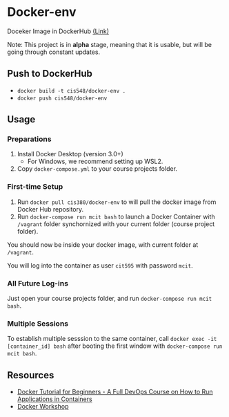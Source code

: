 # Docker-env

Doceker Image in DockerHub [(Link)](https://hub.docker.com/r/cis380/docker-env)

Note: This project is in **alpha** stage, meaning that it is usable, but will be going through constant updates.

## Push to DockerHub

- `docker build -t cis548/docker-env .`
- `docker push cis548/docker-env`

## Usage

### Preparations

1. Install Docker Desktop (version 3.0+)
    * For Windows, we recommend setting up WSL2.
1. Copy `docker-compose.yml` to your course projects folder.

### First-time Setup

1. Run `docker pull cis380/docker-env` to will pull the docker image from Docker Hub repository.
1. Run `docker-compose run mcit bash` to launch a Docker Container with `/vagrant` folder synchornized with your current folder (course project folder).

You should now be inside your docker image, with current folder at `/vagrant`.

You will log into the container as user `cit595` with password `mcit`.

### All Future Log-ins

Just open your course projects folder, and run `docker-compose run mcit bash`.

### Multiple Sessions

To establish multiple sesssion to the same
 container, call `docker exec -it [container_id] bash` after booting the first window with `docker-compose run mcit bash`.

## Resources

* [Docker Tutorial for Beginners - A Full DevOps Course on How to Run Applications in Containers](https://www.youtube.com/watch?v=fqMOX6JJhGo)
* [Docker Workshop](https://ipfs.io/ipfs/bafykbzacedzdnp34xeneqcaxcot7gvxpw55l5qrvgic6ma7tsoshfvpxvwev6?filename=Vincent%20Sesto%20et%20al.%20-%20The%20Docker%20Workshop_%20Learn%20how%20to%20use%20Docker%20containers%20effectively%20to%20speed%20up%20the%20development%20process-Packt%20Publishing%20%282020%29.pdf)
